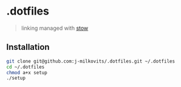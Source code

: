 # .dotfiles
> linking managed with [stow](https://github.com/aspiers/stow)

## Installation
```bash
git clone git@github.com:j-milkovits/.dotfiles.git ~/.dotfiles
cd ~/.dotfiles
chmod a+x setup
./setup
```
